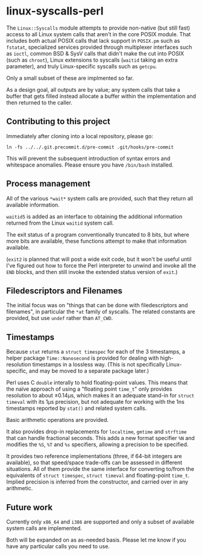 # linux-syscalls-perl

The `Linux::Syscalls` module attempts to provide non-native (but still fast)
access to all Linux system calls that aren't in the core POSIX module. That
includes both actual POSIX calls that lack support in `POSIX.pm` such as
`fstatat`, specialized services provided through multiplexer interfaces such as
`ioctl`, common BSD & SysV calls that didn't make the cut into POSIX (such as
`chroot`), Linux extensions to syscalls (`waitid` taking an extra parameter),
and truly Linux-specific syscalls such as `getcpu`.

Only a small subset of these are implmented so far.

As a design goal, all outputs are by value; any system calls that take a buffer
that gets filled instead allocate a buffer within the implementation and then
returned to the caller.

## Contributing to this project

Immediately after cloning into a local repository, please go:

    ln -fs ../../.git.precommit.d/pre-commit .git/hooks/pre-commit

This will prevent the subsequent introduction of syntax errors and whitespace
anomalies. Please ensure you have `/bin/bash` installed.

## Process management

All of the various `*wait*` system calls are provided, such that they return
all available information.

`waitid5` is added as an interface to obtaining the additional information
returned from the Linux `waitid` system call.

The exit status of a program conventionally truncated to 8 bits, but where more
bits are available, these functions attempt to make that information available.

(`exit2` is planned that will post a wide exit code, but it won't be useful
until I've figured out how to force the Perl interpreter to unwind and invoke
all the `END` blocks, and then still invoke the extended status version of
`exit`.)

## Filedescriptors and Filenames

The initial focus was on "things that can be done with filedescriptors and
filenames", in particular the `*at` family of syscalls. The related constants
are provided, but use `undef` rather than `AT_CWD`.

## Timestamps

Because `stat` returns a `struct timespec` for each of the 3 timestamps, a
helper package `Time::Nanosecond` is provided for dealing with high-resolution
timestamps in a lossless way. (This is not specifically Linux-specific, and may
be moved to a separate package later.)

Perl uses C `double` interally to hold floating-point values. This means that
the naïve approach of using a "floating point `time_t`" only provides
resolution to about ±0.14µs, which makes it an adequate stand-in for `struct
timeval` with its 1µs precision, but not adequate for working with the 1ns
timestamps reported by `stat()` and related system calls.

Basic arithmetic operations are provided.

It also provides drop-in replacements for `localtime`, `gmtime` and `strftime`
that can handle fractional seconds. This adds a new format specifier `%N` and
modifies the `%S`, `%T` and `%s` specifiers, allowing a precision to be
specified.

It provides two reference implementations (three, if 64-bit integers are
available), so that speed/space trade-offs can be assessed in different
situations. All of them provide the same interface for converting to/from the
equivalents of `struct timespec`, `struct timeval` and floating-point `time_t`.
Implied precision is inferred from the constructor, and carried over in any
arithmetic.

## Future work

Currently only `x86_64` and `i386` are supported and only a subset of available
system calls are implemented.

Both will be expanded on as as-needed basis. Please let me know if you have any
particular calls you need to use.
